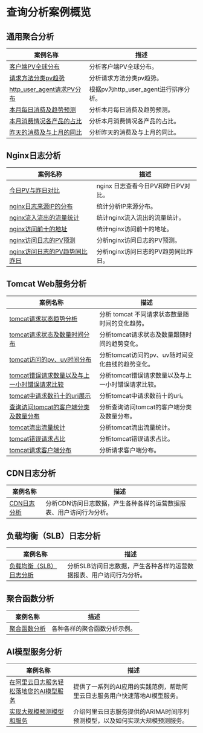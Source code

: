 # 查询分析案例概览

## 通用聚合分析
| 案例名称                                                                                                                                       | 描述                        |
| ---------------------------------------------------------------------------------------------------------------------------------------------- | --------------------------- |
| [客户端PV全球分布](./客户端PV全球分布.md) | 分析客户端PV全球分布。 |
| [请求方法分类pv趋势](./请求方法分类pv趋势.md) | 分析请求方法分类pv趋势。 |
| [http_user_agent请求PV分布](./根据pv为http_user_agent进行排序展示.md) | 根据pv为http_user_agent进行排序分析。 |
| [本月每日消费及趋势预测](./本月每日消费及趋势预测.md) | 分析本月每日消费及趋势预测。 |
| [本月消费情况各产品的占比](./本月消费情况各产品的占比.md) | 分析本月消费情况各产品的占比。 |
| [昨天的消费及与上月的同比](./昨天的消费及与上月的同比.md) | 分析昨天的消费及与上月的同比。 |

## Nginx日志分析

| 案例名称                                                                                                                                       | 描述                        |
| ---------------------------------------------------------------------------------------------------------------------------------------------- | --------------------------- |
| [今日PV与昨日对比](./nginx%E4%BB%8A%E6%97%A5PV%E4%B8%8E%E6%98%A8%E6%97%A5%E5%AF%B9%E6%AF%94.md) | nginx 日志查看今日PV和昨日PV对比。 |
| [nginx日志来源IP的分布](./nginx日志来源IP的分布.md) | 统计分析IP来源分布。 |
| [nginx流入流出的流量统计](./nginx流入流出的流量统计.md) | 统计nginx流入流出的流量统计。 |
| [nginx访问前十的地址](./nginx访问前十的地址.md) | 统计nginx访问前十的地址。 |
| [nginx访问日志的PV预测](./nginx访问日志的PV预测.md) | 分析nginx访问日志的PV预测。 |
| [nginx访问日志的PV趋势同比昨日](./nginx访问日志的PV趋势同比昨日.md) | 分析nginx访问日志的PV趋势同比昨日。 |

## Tomcat Web服务分析
| 案例名称                                                                                                                                       | 描述                        |
| ---------------------------------------------------------------------------------------------------------------------------------------------- | --------------------------- |
| [tomcat请求状态趋势分析](./tomcat%E8%AF%B7%E6%B1%82%E7%8A%B6%E6%80%81%E8%B6%8B%E5%8A%BF%E5%88%86%E6%9E%90.md) | 分析 tomcat 不同请求状态数量随时间的变化趋势。 |
| [tomcat请求状态及数量时间分布](./tomcat请求状态及数量跟随时间顺序展示.md) | 分析tomcat请求状态及数量跟随时间的趋势变化。 |
| [tomcat访问的pv、uv时间分布](./展示tomcat访问的pv、uv随时间变化曲线.md) | 分析tomcat访问的pv、uv随时间变化曲线的趋势变化。 |
| [tomcat错误请求数量以及与上一小时错误请求比较](./tomcat错误请求数量以及与上一小时错误请求比较.md) | 分析tomcat错误请求数量以及与上一小时错误请求比较。 |
| [tomcat中请求数前十的uri展示](./tomcat中请求数前十的uri展示.md) | 分析tomcat中请求数前十的uri。 |
| [查询访问tomcat的客户端分类及数量分布](./查询访问tomcat的客户端分类及数量分布.md) | 分析查询访问tomcat的客户端分类及数量分布。 |
| [tomcat流出流量统计](./tomcat流出流量统计.md) | 分析tomcat流出流量统计。 |
| [tomcat错误请求占比](./tomcat错误请求占比.md) | 分析tomcat错误请求占比。 |
| [tomcat请求客户端分布](./将请求客户端分布在地图上展示.md) | 分析请求客户端分布。 |

## CDN日志分析
| 案例名称                                                                                                                                       | 描述                        |
| ---------------------------------------------------------------------------------------------------------------------------------------------- | --------------------------- |
| [CDN日志分析](./CDN日志分析.md) | 分析CDN访问日志数据，产生各种各样的运营数据报表、用户访问行为分析。 |

## 负载均衡（SLB）日志分析
| 案例名称                                                                                                                                       | 描述                        |
| ---------------------------------------------------------------------------------------------------------------------------------------------- | --------------------------- |
| [负载均衡（SLB）日志分析](./负载均衡（SLB）日志分析.md) | 分析SLB访问日志数据，产生各种各样的运营数据报表、用户访问行为分析。 |

## 聚合函数分析
| 案例名称                                                                                                                                       | 描述                        |
| ---------------------------------------------------------------------------------------------------------------------------------------------- | --------------------------- |
| [聚合函数分析](../sqlfunction/聚合函数.md) | 各种各样的聚合函数分析示例。 |

## AI模型服务分析

| 案例名称                                                                                                                                       | 描述                        |
| ---------------------------------------------------------------------------------------------------------------------------------------------- | --------------------------- |
| [在阿里云日志服务轻松落地您的AI模型服务](./在阿里云日志服务轻松落地您的AI模型服务.md) | 提供了一系列的AI应用的实践范例，帮助阿里云日志服务用户快速落地AI模型服务。 |
| [实现大规模预测模型和服务](./实现大规模预测模型和服务.md) | 介绍阿里云日志服务提供的ARIMA时间序列预测模型，以及如何实现大规模预测服务。 |
